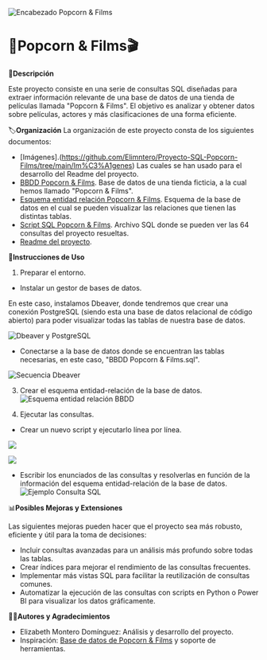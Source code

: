 ![Encabezado Popcorn & Films](https://github.com/Elimntero/Proyecto-SQL-Popcorn-Films/blob/main/Im%C3%A1genes/Encabezado%20Popcorn%20%26%20Films.png)
# :popcorn:**Popcorn & Films**:clapper:

:page_with_curl:**Descripción**

Este proyecto consiste en una serie de consultas SQL diseñadas para extraer información relevante de una base de datos de una tienda de películas llamada "Popcorn & Films". El objetivo es analizar y obtener datos sobre películas, actores y más clasificaciones de una forma eficiente.

:label:**Organización**
La organización de este proyecto consta de los siguientes documentos:
- [Imágenes].(https://github.com/Elimntero/Proyecto-SQL-Popcorn-Films/tree/main/Im%C3%A1genes) Las cuales se han usado para el desarrollo del Readme del proyecto.
- [BBDD Popcorn & Films](https://github.com/Elimntero/Proyecto-SQL-Popcorn-Films/blob/main/BBDD%20Popcorn%20%26%20Films.sql). Base de datos de una tienda ficticia, a la cual hemos llamado "Popcorn & Films".
- [Esquema entidad relación Popcorn & Films](https://github.com/Elimntero/Proyecto-SQL-Popcorn-Films/blob/main/Esquema%20Entidad%20Relaci%C3%B3n%20Popcorn%20%26%20Films.png). Esquema de la base de datos en el cual se pueden visualizar las relaciones que tienen las distintas tablas.
- [Script SQL Popcorn & Films](https://github.com/Elimntero/Proyecto-SQL-Popcorn-Films/blob/main/Popcorn%20%26%20Films%20Script.sql). Archivo SQL donde se pueden ver las 64 consultas del proyecto resueltas.
- [Readme del proyecto](https://github.com/Elimntero/Proyecto-SQL-Popcorn-Films/blob/main/README.md). 

:pushpin:**Instrucciones de Uso**

1. Preparar el entorno.
- Instalar un gestor de bases de datos.

En este caso, instalamos Dbeaver, donde tendremos que crear una conexión PostgreSQL (siendo esta una base de datos relacional de código abierto) para poder visualizar todas las tablas de nuestra base de datos.

![Dbeaver y PostgreSQL](https://github.com/Elimntero/Proyecto-SQL-Popcorn-Films/blob/main/Im%C3%A1genes/Dbeaver%20%2B%20Postgresql.png)
- Conectarse a la base de datos donde se encuentran las tablas necesarias, en este caso, "BBDD Popcorn & Films.sql".

![Secuencia Dbeaver](https://github.com/Elimntero/Proyecto-SQL-Popcorn-Films/blob/main/Im%C3%A1genes/Secuencia%20Dbeaver.png)

3. Crear el esquema entidad-relación de la base de datos.
![Esquema entidad relación BBDD](https://github.com/Elimntero/Proyecto-SQL-Popcorn-Films/blob/main/Esquema%20Entidad%20Relaci%C3%B3n%20Popcorn%20%26%20Films.png)

5. Ejecutar las consultas.
- Crear un nuevo script y ejecutarlo línea por línea.

![](https://github.com/Elimntero/Proyecto-SQL-Popcorn-Films/blob/main/Im%C3%A1genes/Nuevo%20Script%20SQL.png) 

![](https://github.com/Elimntero/Proyecto-SQL-Popcorn-Films/blob/main/Im%C3%A1genes/Script%20SQL.png)
- Escribir los enunciados de las consultas y resolverlas en función de la información del esquema entidad-relación de la base de datos.
   ![Ejemplo Consulta SQL](https://github.com/Elimntero/Proyecto-SQL-Popcorn-Films/blob/main/Im%C3%A1genes/Ejemplo%20de%20consulta%20resuelta.png)

:bar_chart:**Posibles Mejoras y Extensiones**

Las siguientes mejoras pueden hacer que el proyecto sea más robusto, eficiente y útil para la toma de decisiones:

- Incluir consultas avanzadas para un análisis más profundo sobre todas las tablas.
- Crear índices para mejorar el rendimiento de las consultas frecuentes.
- Implementar más vistas SQL para facilitar la reutilización de consultas comunes.
- Automatizar la ejecución de las consultas con scripts en Python o Power BI para visualizar los datos gráficamente.

:woman_technologist:**Autores y Agradecimientos**

 - Elizabeth Montero Domínguez: Análisis y desarrollo del proyecto.
 - Inspiración: [Base de datos de Popcorn & Films](https://raw.githubusercontent.com/Elimntero/Proyecto-SQL-Popcorn-Films/refs/heads/main/BBDD%20Popcorn%20%26%20Films.sql?token=GHSAT0AAAAAAC5DDGZL3XL5XZT6PLNBPQOMZ4X36DA) y soporte de herramientas.


